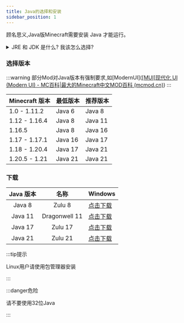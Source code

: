 ```yaml
---
title: Java的选择和安装
sidebar_position: 1
---
```


顾名思义,Java版Minecraft需要安装 Java 才能运行。

<details>
  <summary>JRE 和 JDK 是什么? 我该怎么选择?</summary>

JRE(Java Runtime Enviroment) 是 Java 的运行环境。面向 Java 程序的使用者，而不是开发者。如果你仅下载并安装了 JRE，那么你的系统只能运行 Java 程序。JRE 是运行 Java 程序所必须环境的集合，包含 JVM 标准实现及 Java 核心类库。它包括 Java 虚拟机、Java 平台核心类和支持文件。它不包含开发工具(编译器、调试器等)

JDK(Java Development Kit) 又称 J2SDK(Java2 Software Development Kit)，是 Java 开发工具包，它提供了 Java 的开发环境(提供了编译器 javac 等工具，用于将 java 文件编译为 class 文件)和运行环境(提 供了 JVM 和 Runtime 辅助包，用于解析 class 文件使其得到运行)。如果你下载并安装了 JDK，那么你不仅可以开发 Java 程序，也同时拥有了运行 Java 程序的平台。JDK 是整个 Java 的核心，包括了 Java 运行环境(JRE)，一堆 Java 工具 tools.jar 和 Java 标准类库 (rt.jar)

**总结: 需要启动Minecraft用JRE就行**

</details>

### 选择版本

:::warning
部分Mod对Java版本有强制要求,如[ModernUI]([[MUI]现代化 UI (Modern UI) - MC百科|最大的Minecraft中文MOD百科 (mcmod.cn)](https://www.mcmod.cn/class/2454.html))
:::

| Minecraft 版本  | 最低版本    | 推荐版本    |
| ------------- | ------- | ------- |
| 1.0 - 1.11.2  | Java 6  | Java 8  |
| 1.12 - 1.16.4 | Java 8  | Java 11 |
| 1.16.5        | Java 8  | Java 16 |
| 1.17 - 1.17.1 | Java 16 | Java 17 |
| 1.18 - 1.20.4 | Java 17 | Java 21 |
| 1.20.5 - 1.21 | Java 21 | Java 21 |

### 下载

| Java 版本 | 名称            | Windows                                                                                                                                                         |
|:-------:|:-------------:| --------------------------------------------------------------------------------------------------------------------------------------------------------------- |
| Java 8  | Zulu 8        | [点击下载]()                                                                                                                                                        |
| Java 11 | Dragonwell 11 | [点击下载](https://res.fastmirror.net/directlink/1/Java%20%E7%8E%AF%E5%A2%83/OpenJDK/Alibaba%20Dragonwell/Alibaba_Dragonwell_Extended_11.0.21.18.9_x64_windows.zip) |
| Java 17 | Zulu 17       | [点击下载](https://res.fastmirror.net/directlink/1/Java%20%E7%8E%AF%E5%A2%83/OpenJDK/Azul%20Zulu/zulu17.48.15-ca-fx-jdk17.0.10-win_x64.msi)                         |
| Java 21 | Zulu 21       | [点击下载](https://res.fastmirror.net/directlink/1/Java%20%E7%8E%AF%E5%A2%83/OpenJDK/Azul%20Zulu/zulu21.32.17-ca-fx-jdk21.0.2-win_x64.msi)                          |

:::tip提示

Linux用户请使用包管理器安装

:::



:::danger危险

请不要使用32位Java

:::

